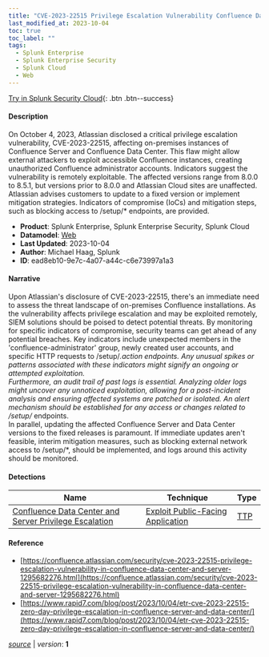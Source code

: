 ```yaml
---
title: "CVE-2023-22515 Privilege Escalation Vulnerability Confluence Data Center and Server"
last_modified_at: 2023-10-04
toc: true
toc_label: ""
tags:
  - Splunk Enterprise
  - Splunk Enterprise Security
  - Splunk Cloud
  - Web
---
```


[Try in Splunk Security Cloud](https://www.splunk.com/en_us/cyber-security.html){: .btn .btn--success}

#### Description

On October 4, 2023, Atlassian disclosed a critical privilege escalation vulnerability, CVE-2023-22515, affecting on-premises instances of Confluence Server and Confluence Data Center. This flaw might allow external attackers to exploit accessible Confluence instances, creating unauthorized Confluence administrator accounts. Indicators suggest the vulnerability is remotely exploitable. The affected versions range from 8.0.0 to 8.5.1, but versions prior to 8.0.0 and Atlassian Cloud sites are unaffected. Atlassian advises customers to update to a fixed version or implement mitigation strategies. Indicators of compromise (IoCs) and mitigation steps, such as blocking access to /setup/* endpoints, are provided.

- **Product**: Splunk Enterprise, Splunk Enterprise Security, Splunk Cloud
- **Datamodel**: [Web](https://docs.splunk.com/Documentation/CIM/latest/User/Web)
- **Last Updated**: 2023-10-04
- **Author**: Michael Haag, Splunk
- **ID**: ead8eb10-9e7c-4a07-a44c-c6e73997a1a3

#### Narrative

Upon Atlassian's disclosure of CVE-2023-22515, there's an immediate need to assess the threat landscape of on-premises Confluence installations. As the vulnerability affects privilege escalation and may be exploited remotely, SIEM solutions should be poised to detect potential threats.
By monitoring for specific indicators of compromise, security teams can get ahead of any potential breaches. Key indicators include unexpected members in the 'confluence-administrator' group, newly created user accounts, and specific HTTP requests to /setup/*.action endpoints. Any unusual spikes or patterns associated with these indicators might signify an ongoing or attempted exploitation. \
Furthermore, an audit trail of past logs is essential. Analyzing older logs might uncover any unnoticed exploitation, allowing for a post-incident analysis and ensuring affected systems are patched or isolated. An alert mechanism should be established for any access or changes related to /setup/* endpoints. \
In parallel, updating the affected Confluence Server and Data Center versions to the fixed releases is paramount. If immediate updates aren't feasible, interim mitigation measures, such as blocking external network access to /setup/*, should be implemented, and logs around this activity should be monitored.

#### Detections

| Name        | Technique   | Type         |
| ----------- | ----------- |--------------|
| [Confluence Data Center and Server Privilege Escalation](/web/115bebac-0976-4f7d-a3ec-d1fb45a39a11/) | [Exploit Public-Facing Application](/tags/#exploit-public-facing-application) | [TTP](https://github.com/splunk/security_content/wiki/Detection-Analytic-Types) |

#### Reference

* [https://confluence.atlassian.com/security/cve-2023-22515-privilege-escalation-vulnerability-in-confluence-data-center-and-server-1295682276.html](https://confluence.atlassian.com/security/cve-2023-22515-privilege-escalation-vulnerability-in-confluence-data-center-and-server-1295682276.html)
* [https://www.rapid7.com/blog/post/2023/10/04/etr-cve-2023-22515-zero-day-privilege-escalation-in-confluence-server-and-data-center/](https://www.rapid7.com/blog/post/2023/10/04/etr-cve-2023-22515-zero-day-privilege-escalation-in-confluence-server-and-data-center/)



[*source*](https://github.com/splunk/security_content/tree/develop/stories/cve_2023_22515_privilege_escalation_vulnerability_confluence_data_center_and_server.yml) \| *version*: **1**